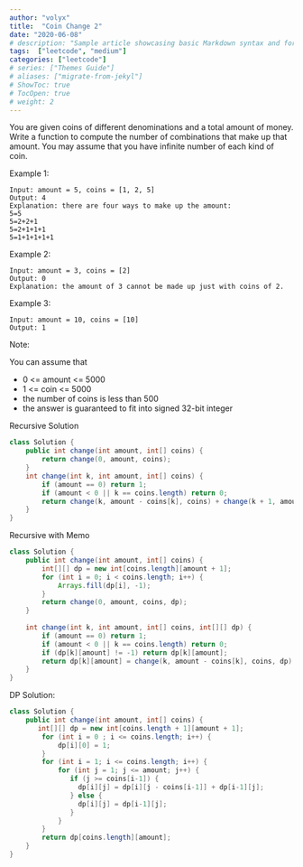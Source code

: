 ```yaml
---
author: "volyx"
title:  "Coin Change 2"
date: "2020-06-08"
# description: "Sample article showcasing basic Markdown syntax and formatting for HTML elements."
tags:  ["leetcode", "medium"]
categories: ["leetcode"]
# series: ["Themes Guide"]
# aliases: ["migrate-from-jekyl"]
# ShowToc: true
# TocOpen: true
# weight: 2
---
```


You are given coins of different denominations and a total amount of money. Write a function to compute the number of combinations that make up that amount. You may assume that you have infinite number of each kind of coin.

Example 1:
```
Input: amount = 5, coins = [1, 2, 5]
Output: 4
Explanation: there are four ways to make up the amount:
5=5
5=2+2+1
5=2+1+1+1
5=1+1+1+1+1
```

Example 2:
```
Input: amount = 3, coins = [2]
Output: 0
Explanation: the amount of 3 cannot be made up just with coins of 2.
```

Example 3:
```
Input: amount = 10, coins = [10] 
Output: 1
```
 

Note:

You can assume that
- 0 <= amount <= 5000
- 1 <= coin <= 5000
- the number of coins is less than 500
- the answer is guaranteed to fit into signed 32-bit integer

Recursive Solution
```java
class Solution {
    public int change(int amount, int[] coins) {
        return change(0, amount, coins);
    }
    int change(int k, int amount, int[] coins) {
        if (amount == 0) return 1;
        if (amount < 0 || k == coins.length) return 0;
        return change(k, amount - coins[k], coins) + change(k + 1, amount, coins);
    }
}
```

Recursive with Memo
```java
class Solution {
    public int change(int amount, int[] coins) {
        int[][] dp = new int[coins.length][amount + 1];
        for (int i = 0; i < coins.length; i++) {
            Arrays.fill(dp[i], -1);
        }
        return change(0, amount, coins, dp);
    }
    
    int change(int k, int amount, int[] coins, int[][] dp) {
        if (amount == 0) return 1;
        if (amount < 0 || k == coins.length) return 0;
        if (dp[k][amount] != -1) return dp[k][amount];
        return dp[k][amount] = change(k, amount - coins[k], coins, dp) + change(k + 1, amount, coins, dp);
    }
}
```

DP Solution:

```java
class Solution {
    public int change(int amount, int[] coins) {
       int[][] dp = new int[coins.length + 1][amount + 1];
        for (int i = 0 ; i <= coins.length; i++) {
            dp[i][0] = 1;
        }
        for (int i = 1; i <= coins.length; i++) {
            for (int j = 1; j <= amount; j++) {
               if (j >= coins[i-1]) {
                 dp[i][j] = dp[i][j - coins[i-1]] + dp[i-1][j];
               } else {
                 dp[i][j] = dp[i-1][j];
               }
            }
        }
        return dp[coins.length][amount];
    }
}
